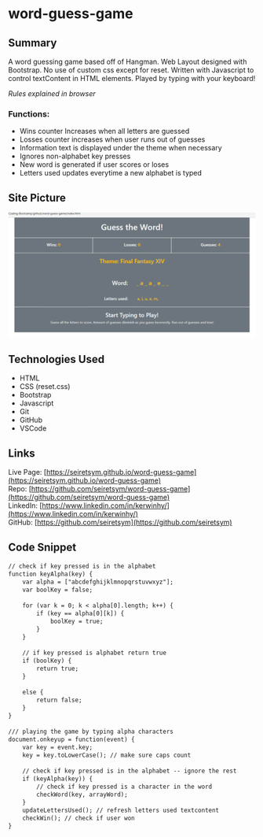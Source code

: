 # word-guess-game

## Summary
A word guessing game based off of Hangman. Web Layout designed with Bootstrap. No use of custom css except for reset. Written with Javascript to control textContent in HTML elements. Played by typing with your keyboard!

*Rules explained in browser*

### **Functions:**
- Wins counter Increases when all letters are guessed
- Losses counter increases when user runs out of guesses
- Information text is displayed under the theme when necessary
- Ignores non-alphabet key presses
- New word is generated if user scores or loses
- Letters used updates everytime a new alphabet is typed

## Site Picture
![Word Guess Game](assets/images/readme.PNG)

## Technologies Used
- HTML
- CSS (reset.css)
- Bootstrap
- Javascript
- Git
- GitHub
- VSCode

## Links
Live Page: [https://seiretsym.github.io/word-guess-game](https://seiretsym.github.io/word-guess-game)<br>
Repo: [https://github.com/seiretsym/word-guess-game](https://github.com/seiretsym/word-guess-game)<br>
LinkedIn: [https://www.linkedin.com/in/kerwinhy/](https://www.linkedin.com/in/kerwinhy/)<br>
GitHub: [https://github.com/seiretsym](https://github.com/seiretsym)<br>

## Code Snippet
```
// check if key pressed is in the alphabet
function keyAlpha(key) {
    var alpha = ["abcdefghijklmnopqrstuvwxyz"];
    var boolKey = false;

    for (var k = 0; k < alpha[0].length; k++) {
        if (key == alpha[0][k]) {
            boolKey = true;
        }
    }

    // if key pressed is alphabet return true
    if (boolKey) {
        return true;
    }

    else {
        return false;
    }
}

/// playing the game by typing alpha characters
document.onkeyup = function(event) {
    var key = event.key;
    key = key.toLowerCase(); // make sure caps count

    // check if key pressed is in the alphabet -- ignore the rest
    if (keyAlpha(key)) {
        // check if key pressed is a character in the word
        checkWord(key, arrayWord);
    }
    updateLettersUsed(); // refresh letters used textcontent
    checkWin(); // check if user won
}
```